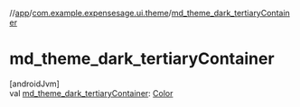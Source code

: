 //[app](../../index.md)/[com.example.expensesage.ui.theme](index.md)/[md_theme_dark_tertiaryContainer](md_theme_dark_tertiary-container.md)

# md_theme_dark_tertiaryContainer

[androidJvm]\
val [md_theme_dark_tertiaryContainer](md_theme_dark_tertiary-container.md): [Color](https://developer.android.com/reference/kotlin/androidx/compose/ui/graphics/Color.html)
